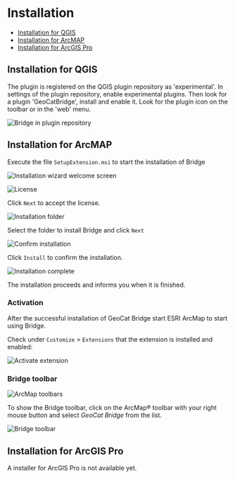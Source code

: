 # Installation

* [Installation for QGIS](#installation-for-qgis)
* [Installation for ArcMAP](#installation-for-arcmap)
* [Installation for ArcGIS Pro](#installation-for-arcgis-pro)

## Installation for QGIS

The plugin is registered on the QGIS plugin repository as 'experimental'.
In settings of the plugin repository, enable experimental plugins. Then look for a plugin 'GeoCatBridge', install and enable it. Look for the plugin icon on the toolbar or in the 'web' menu.

![Bridge in plugin repository](./img/bridgepluginqgis.png) 

## Installation for ArcMAP

Execute the file `SetupExtension.msi` to
start the installation of Bridge

![Installation wizard welcome screen](./img/installer1.png)

![License](./img/installer2.png)

Click `Next` to accept the license.

![Installation folder](./img/installer3.png)

Select the folder to install Bridge and click `Next`

![Confirm installation](./img/installer4.png)

Click `Install` to confirm the installation.

![Installation complete](./img/installer5.png)

The installation proceeds and informs you when it is finished.

### Activation

After the successful installation of GeoCat Bridge start ESRI ArcMap to
start using Bridge.

Check under `Customize` \> `Extensions` that the extension is installed
and enabled:

![Activate extension](./img/extension_activate.png)

### Bridge toolbar

![ArcMap toolbars](./img/toolbar1.png)

To show the Bridge toolbar, click on the ArcMap® toolbar with your right
mouse button and select *GeoCat Bridge* from the list.

![Bridge toolbar](./img/toolbar2.png)

## Installation for ArcGIS Pro

A installer for ArcGIS Pro is not available yet.
